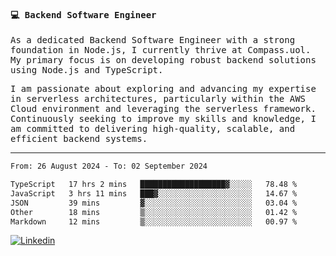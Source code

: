 
<samp>
  
#### 💻 Backend Software Engineer

As a dedicated Backend Software Engineer with a strong foundation in Node.js, I currently thrive at Compass.uol. My primary focus is on developing robust backend solutions using Node.js and TypeScript.

I am passionate about exploring and advancing my expertise in serverless architectures, particularly within the AWS Cloud environment and leveraging the serverless framework. Continuously seeking to improve my skills and knowledge, I am committed to delivering high-quality, scalable, and efficient backend systems.

---

<!--START_SECTION:waka-->

```txt
From: 26 August 2024 - To: 02 September 2024

TypeScript   17 hrs 2 mins   ███████████████████▓░░░░░   78.48 %
JavaScript   3 hrs 11 mins   ███▓░░░░░░░░░░░░░░░░░░░░░   14.67 %
JSON         39 mins         ▓░░░░░░░░░░░░░░░░░░░░░░░░   03.04 %
Other        18 mins         ▒░░░░░░░░░░░░░░░░░░░░░░░░   01.42 %
Markdown     12 mins         ▒░░░░░░░░░░░░░░░░░░░░░░░░   00.97 %
```

<!--END_SECTION:waka-->
  
</samp>

[![Linkedin](https://img.shields.io/badge/-Mateus%20Garcia-c080ff?style=flat-square&logo=Linkedin&logoColor=white&link=https://www.linkedin.com/in/mpgxc)](https://www.linkedin.com/in/mateusogarcia) 
